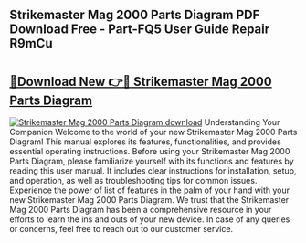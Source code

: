 ## Strikemaster Mag 2000 Parts Diagram PDF Download Free - Part-FQ5 User Guide Repair R9mCu

# <h2><a href="http://dft1os.blite.top/?on=Strikemaster+Mag+2000+Parts+Diagram">🔗Download New 👉🔴 Strikemaster Mag 2000 Parts Diagram</a></h2>

[![Strikemaster Mag 2000 Parts Diagram download](https://i.imgur.com/lujVjoI.png)](http://dft1os.blite.top/?on=Strikemaster+Mag+2000+Parts+Diagram)
Understanding Your Companion Welcome to the world of your new Strikemaster Mag 2000 Parts Diagram! This manual explores its features, functionalities, and provides essential operating instructions. Before using your Strikemaster Mag 2000 Parts Diagram, please familiarize yourself with its functions and features by reading this user manual. It includes clear instructions for installation, setup, and operation, as well as troubleshooting tips for common issues. Experience the power of list of features in the palm of your hand with your new Strikemaster Mag 2000 Parts Diagram. We trust that the Strikemaster Mag 2000 Parts Diagram has been a comprehensive resource in your efforts to learn the ins and outs of your new device. In case of any queries or concerns, feel free to reach out to our customer service.
